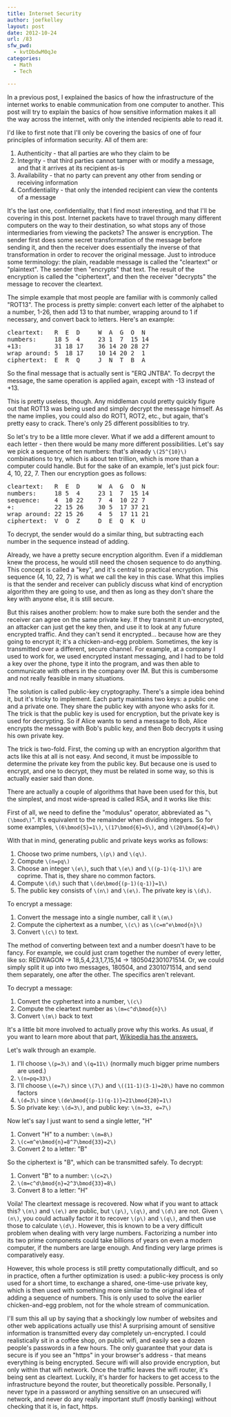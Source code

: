 ```yaml
---
title: Internet Security
author: joefkelley
layout: post
date: 2012-10-24
url: /83
sfw_pwd:
  - kvtDbdwM0qJe
categories:
  - Math
  - Tech

---
```

In a previous post, I explained the basics of how the infrastructure of the internet works to enable communication from one computer to another. This post will try to explain the basics of how sensitive information makes it all the way across the internet, with only the intended recipients able to read it.

I'd like to first note that I'll only be covering the basics of one of four principles of information security. All of them are:

  1. Authenticity - that all parties are who they claim to be
  2. Integrity - that third parties cannot tamper with or modify a message, and that it arrives at its recipient as-is
  3. Availability - that no party can prevent any other from sending or receiving information
  4. Confidentiality - that only the intended recipient can view the contents of a message

It's the last one, confidentiality, that I find most interesting, and that I'll be covering in this post. Internet packets have to travel through many different computers on the way to their destination, so what stops any of those intermediaries from viewing the packets? The answer is encryption. The sender first does some secret transformation of the message before sending it, and then the receiver does essentially the inverse of that transformation in order to recover the original message. Just to introduce some terminology: the plain, readable message is called the "cleartext" or "plaintext". The sender then "encrypts" that text. The result of the encryption is called the "ciphertext", and then the receiver "decrypts" the message to recover the cleartext.

The simple example that most people are familiar with is commonly called "ROT13". The process is pretty simple: convert each letter of the alphabet to a number, 1-26, then add 13 to that number, wrapping around to 1 if necessary, and convert back to letters. Here's an example:

<pre>
cleartext:   R  E  D     W  A  G  O  N
numbers:     18 5  4     23 1  7  15 14
+13:         31 18 17    36 14 20 28 27
wrap around: 5  18 17    10 14 20 2  1
ciphertext:  E  R  Q     J  N  T  B  A
</pre>

So the final message that is actually sent is "ERQ JNTBA". To decrpyt the message, the same operation is applied again, except with -13 instead of +13.

This is pretty useless, though. Any middleman could pretty quickly figure out that ROT13 was being used and simply decrypt the message himself. As the name implies, you could also do ROT1, ROT2, etc., but again, that's pretty easy to crack. There's only 25 different possiblities to try.

So let's try to be a little more clever. What if we add a different amount to each letter - then there would be many more different possibilities. Let's say we pick a sequence of ten numbers: that's already `\(25^{10}\)` combinations to try, which is about ten trillion, which is more than a computer could handle. But for the sake of an example, let's just pick four: 4, 10, 22, 7. Then our encryption goes as follows:

<pre>
cleartext:   R  E  D     W  A  G  O  N
numbers:     18 5  4     23 1  7  15 14
sequence:    4  10 22    7  4  10 22 7
+:           22 15 26    30 5  17 37 21
wrap around: 22 15 26    4  5  17 11 21
ciphertext:  V  O  Z     D  E  Q  K  U
</pre>

To decrypt, the sender would do a similar thing, but subtracting each number in the sequence instead of adding.

Already, we have a pretty secure encryption algorithm. Even if a middleman knew the process, he would still need the chosen sequence to do anything. This concept is called a "key", and it's central to practical encryption. This sequence (4, 10, 22, 7) is what we call the key in this case. What this implies is that the sender and receiver can publicly discuss what kind of encryption algorithm they are going to use, and then as long as they don't share the key with anyone else, it is still secure.

But this raises another problem: how to make sure both the sender and the receiver can agree on the same private key. If they transmit it un-encrypted, an attacker can just get the key then, and use it to look at any future encrypted traffic. And they can't send it encrypted... because how are they going to encrypt it; it's a chicken-and-egg problem. Sometimes, the key is transmitted over a different, secure channel. For example, at a company I used to work for, we used encrypted instant messaging, and I had to be told a key over the phone, type it into the program, and was then able to communicate with others in the company over IM. But this is cumbersome and not really feasible in many situations.

The solution is called public-key cryptography. There's a simple idea behind it, but it's tricky to implement. Each party maintains two keys: a public one and a private one. They share the public key with anyone who asks for it. The trick is that the public key is used for encryption, but the private key is used for decrypting. So if Alice wants to send a message to Bob, Alice encrypts the message with Bob's public key, and then Bob decrypts it using his own private key.

The trick is two-fold. First, the coming up with an encryption algorithm that acts like this at all is not easy. And second, it must be impossible to determine the private key from the public key. But because one is used to encrypt, and one to decrypt, they must be related in some way, so this is actually easier said than done.

There are actually a couple of algorithms that have been used for this, but the simplest, and most wide-spread is called RSA, and it works like this:

First of all, we need to define the "modulus" operator, abbreviated as "`\(\bmod\)`". It's equivalent to the remainder when dividing integers. So for some examples, `\(6\bmod{5}=1\)`, `\(17\bmod{6}=5\)`, and `\(20\bmod{4}=0\)`

With that in mind, generating public and private keys works as follows:

  1. Choose two prime numbers, `\(p\)` and `\(q\)`.
  2. Compute `\(n=pq\)`
  3. Choose an integer `\(e\)`, such that `\(e\)` and `\((p-1)(q-1)\)` are coprime. That is, they share no common factors.
  4. Compute `\(d\)` such that `\(de\bmod{(p-1)(q-1)}=1\)`
  5. The public key consists of `\(n\)` and `\(e\)`. The private key is `\(d\)`.

To encrypt a message:

1. Convert the message into a single number, call it `\(m\)`
2. Compute the ciphertext as a number, `\(c\)` as `\(c=m^e\bmod{n}\)` 
3. Convert `\(c\)` to text.

The method of converting between text and a number doesn't have to be fancy. For example, we could just cram together the number of every letter, like so: REDWAGON -> 18,5,4,23,1,7,15,14 -> 1805042301071514. Or, we could simply split it up into two messages, 180504, and 2301071514, and send them separately, one after the other. The specifics aren't relevant.
    
To decrypt a message:

1. Convert the cyphertext into a number, `\(c\)`
2. Compute the cleartext number as `\(m=c^d\bmod{n}\)`
3. Convert `\(m\)` back to text
    
It's a little bit more involved to actually prove why this works. As usual, if you want to learn more about that part, [Wikipedia has the answers.][1]
    
Let's walk through an example.
    
1. I'll choose `\(p=3\)` and `\(q=11\)` (normally much bigger prime numbers are used.)
2. `\(n=pq=33\)`
3. I'll choose `\(e=7\)` since `\(7\)` and `\((11-1)(3-1)=20\)` have no common factors
4. `\(d=3\)` since `\(de\bmod{(p-1)(q-1)}=21\bmod{20}=1\)`
5. So private key: `\(d=3\)`, and public key: `\(n=33, e=7\)`
    
Now let's say I just want to send a single letter, "H"
    
1. Convert "H" to a number: `\(m=8\)`
2. `\(c=m^e\bmod{n}=8^7\bmod{33}=2\)`
3. Convert 2 to a letter: "B"
    
So the ciphertext is "B", which can be transmitted safely. To decrypt:
    
1. Convert "B" to a number: `\(c=2\)`
2. `\(m=c^d\bmod{n}=2^3\bmod{33}=8\)`
3. Convert 8 to a letter: "H"
    
Voila! The cleartext message is recovered. Now what if you want to attack this? `\(n\)` and `\(e\)` are public, but `\(p\)`, `\(q\)`, and `\(d\)` are not. Given `\(n\)`, you could actually factor it to recover `\(p\)` and `\(q\)`, and then use those to calculate `\(d\)`. However, this is known to be a very difficult problem when dealing with very large numbers. Factorizing a number into its two prime components could take billions of years on even a modern computer, if the numbers are large enough. And finding very large primes is comparatively easy.
    
However, this whole process is still pretty computationally difficult, and so in practice, often a further optimization is used: a public-key process is only used for a short time, to exchange a shared, one-time-use private key, which is then used with something more similar to the original idea of adding a sequence of numbers. This is only used to solve the earlier chicken-and-egg problem, not for the whole stream of communication.
    
I'll sum this all up by saying that a shockingly low number of websites and other web applications actually use this! A surprising amount of sensitive information is transmitted every day completely un-encrypted. I could realistically sit in a coffee shop, on public wifi, and easily see a dozen people's passwords in a few hours. The only guarantee that your data is secure is if you see an "https" in your browser's address - that means everything is being encrypted. Secure wifi will also provide encryption, but only within that wifi network. Once the traffic leaves the wifi router, it's being sent as cleartext. Luckily, it's harder for hackers to get access to the infrastructure beyond the router, but theoretically possible. Personally, I never type in a password or anything sensitive on an unsecured wifi network, and never do any really important stuff (mostly banking) without checking that it is, in fact, https.

 [1]: http://en.wikipedia.org/wiki/RSA_encryption#Proofs_of_correctness
